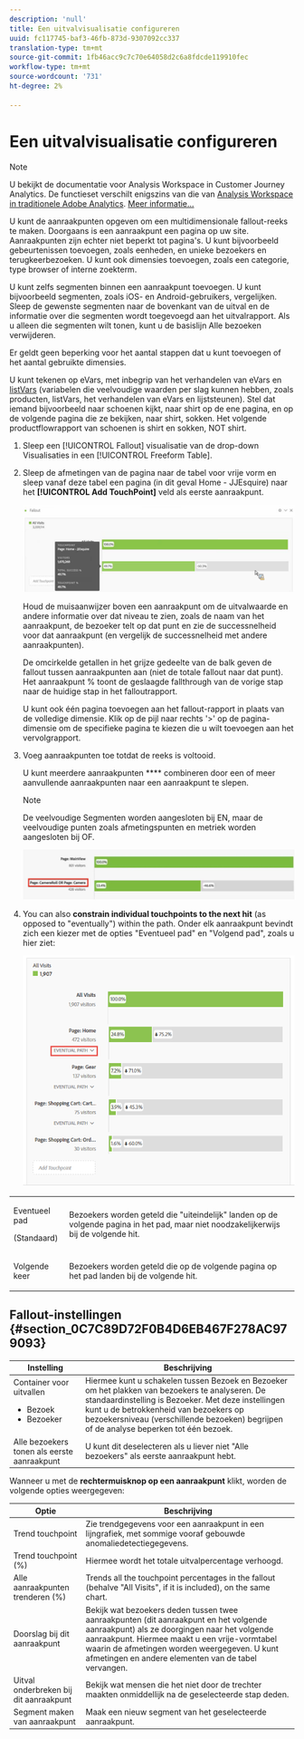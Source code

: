 ```yaml
---
description: 'null'
title: Een uitvalvisualisatie configureren
uuid: fc117745-baf3-46fb-873d-9307092cc337
translation-type: tm+mt
source-git-commit: 1fb46acc9c7c70e64058d2c6a8fdcde119910fec
workflow-type: tm+mt
source-wordcount: '731'
ht-degree: 2%

---
```



# Een uitvalvisualisatie configureren

>[!NOTE]
>
>U bekijkt de documentatie voor Analysis Workspace in Customer Journey Analytics. De functieset verschilt enigszins van die van [Analysis Workspace in traditionele Adobe Analytics](https://docs.adobe.com/content/help/en/analytics/analyze/analysis-workspace/home.html). [Meer informatie...](/help/getting-started/cja-aa.md)

U kunt de aanraakpunten opgeven om een multidimensionale fallout-reeks te maken. Doorgaans is een aanraakpunt een pagina op uw site. Aanraakpunten zijn echter niet beperkt tot pagina&#39;s. U kunt bijvoorbeeld gebeurtenissen toevoegen, zoals eenheden, en unieke bezoekers en terugkeerbezoeken. U kunt ook dimensies toevoegen, zoals een categorie, type browser of interne zoekterm.

U kunt zelfs segmenten binnen een aanraakpunt toevoegen. U kunt bijvoorbeeld segmenten, zoals iOS- en Android-gebruikers, vergelijken. Sleep de gewenste segmenten naar de bovenkant van de uitval en de informatie over die segmenten wordt toegevoegd aan het uitvalrapport. Als u alleen die segmenten wilt tonen, kunt u de basislijn Alle bezoeken verwijderen.

Er geldt geen beperking voor het aantal stappen dat u kunt toevoegen of het aantal gebruikte dimensies.

U kunt tekenen op eVars, met inbegrip van het verhandelen van eVars en [listVars](https://docs.adobe.com/content/help/en/analytics/implementation/vars/page-vars/page-variables.html) (variabelen die veelvoudige waarden per slag kunnen hebben, zoals producten, listVars, het verhandelen van eVars en lijststeunen). Stel dat iemand bijvoorbeeld naar schoenen kijkt, naar shirt op de ene pagina, en op de volgende pagina die ze bekijken, naar shirt, sokken. Het volgende productflowrapport van schoenen is shirt en sokken, NOT shirt.

1. Sleep een [!UICONTROL Fallout] visualisatie van de drop-down Visualisaties in een [!UICONTROL Freeform Table].

1. Sleep de afmetingen van de pagina naar de tabel voor vrije vorm en sleep vanaf deze tabel een pagina (in dit geval Home - JJEsquire) naar het **[!UICONTROL Add TouchPoint]** veld als eerste aanraakpunt.

   ![](assets/fallout1.png)

   Houd de muisaanwijzer boven een aanraakpunt om de uitvalwaarde en andere informatie over dat niveau te zien, zoals de naam van het aanraakpunt, de bezoeker telt op dat punt en zie de successnelheid voor dat aanraakpunt (en vergelijk de successnelheid met andere aanraakpunten).

   De omcirkelde getallen in het grijze gedeelte van de balk geven de fallout tussen aanraakpunten aan (niet de totale fallout naar dat punt). Het aanraakpunt % toont de geslaagde fallthrough van de vorige stap naar de huidige stap in het falloutrapport.

   U kunt ook één pagina toevoegen aan het fallout-rapport in plaats van de volledige dimensie. Klik op de pijl naar rechts &#39;>&#39; op de pagina-dimensie om de specifieke pagina te kiezen die u wilt toevoegen aan het vervolgrapport.

1. Voeg aanraakpunten toe totdat de reeks is voltooid.

   U kunt meerdere aanraakpunten **** combineren door een of meer aanvullende aanraakpunten naar een aanraakpunt te slepen.

   >[!NOTE]
   >
   >De veelvoudige Segmenten worden aangesloten bij EN, maar de veelvoudige punten zoals afmetingspunten en metriek worden aangesloten bij OF.

   ![](assets/multiple_obj_touchpoint.png)

1. You can also **constrain individual touchpoints to the next hit** (as opposed to &quot;eventually&quot;) within the path. Onder elk aanraakpunt bevindt zich een kiezer met de opties &quot;Eventueel pad&quot; en &quot;Volgend pad&quot;, zoals u hier ziet:

   ![](assets/next-hit-eventually.png)

<table id="table_A91D99D9364B41929CC5A5BC907E8985"> 
 <tbody> 
  <tr> 
   <td colname="col1"> <p>Eventueel pad </p> <p>(Standaard) </p> </td> 
   <td colname="col2"> <p>Bezoekers worden geteld die "uiteindelijk" landen op de volgende pagina in het pad, maar niet noodzakelijkerwijs bij de volgende hit. </p> </td> 
  </tr> 
  <tr> 
   <td colname="col1"> <p>Volgende keer </p> </td> 
   <td colname="col2"> <p>Bezoekers worden geteld die op de volgende pagina op het pad landen bij de volgende hit. </p> </td> 
  </tr> 
 </tbody> 
</table>

## Fallout-instellingen {#section_0C7C89D72F0B4D6EB467F278AC979093}

| Instelling | Beschrijving |
|--- |--- |
| Container voor uitvallen <ul><li>Bezoek</li><li>Bezoeker</li></ul> | Hiermee kunt u schakelen tussen Bezoek en Bezoeker om het plakken van bezoekers te analyseren. De standaardinstelling is Bezoeker.  Met deze instellingen kunt u de betrokkenheid van bezoekers op bezoekersniveau (verschillende bezoeken) begrijpen of de analyse beperken tot één bezoek. |
| Alle bezoekers tonen als eerste aanraakpunt | U kunt dit deselecteren als u liever niet &quot;Alle bezoekers&quot; als eerste aanraakpunt hebt. |

Wanneer u met de **rechtermuisknop op een aanraakpunt** klikt, worden de volgende opties weergegeven:

| Optie | Beschrijving |
|--- |--- |
| Trend touchpoint | Zie trendgegevens voor een aanraakpunt in een lijngrafiek, met sommige vooraf gebouwde anomaliedetectiegegevens. |
| Trend touchpoint (%) | Hiermee wordt het totale uitvalpercentage verhoogd. |
| Alle aanraakpunten trenderen (%) | Trends all the touchpoint percentages in the fallout (behalve &quot;All Visits&quot;, if it is included), on the same chart. |
| Doorslag bij dit aanraakpunt | Bekijk wat bezoekers deden tussen twee aanraakpunten (dit aanraakpunt en het volgende aanraakpunt) als ze doorgingen naar het volgende aanraakpunt. Hiermee maakt u een vrije-vormtabel waarin de afmetingen worden weergegeven. U kunt afmetingen en andere elementen van de tabel vervangen. |
| Uitval onderbreken bij dit aanraakpunt | Bekijk wat mensen die het niet door de trechter maakten onmiddellijk na de geselecteerde stap deden. |
| Segment maken van aanraakpunt | Maak een nieuw segment van het geselecteerde aanraakpunt. |

